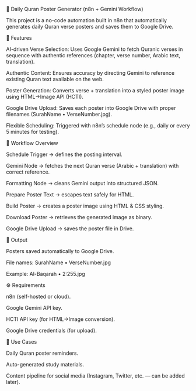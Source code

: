 📖 Daily Quran Poster Generator (n8n + Gemini Workflow)

This project is a no-code automation built in n8n
 that automatically generates daily Quran verse posters and saves them to Google Drive.

🚀 Features

AI-driven Verse Selection: Uses Google Gemini to fetch Quranic verses in sequence with authentic references (chapter, verse number, Arabic text, translation).

Authentic Content: Ensures accuracy by directing Gemini to reference existing Quran text available on the web.

Poster Generation: Converts verse + translation into a styled poster image using HTML→Image API (HCTI).

Google Drive Upload: Saves each poster into Google Drive with proper filenames (SurahName • VerseNumber.jpg).

Flexible Scheduling: Triggered with n8n’s schedule node (e.g., daily or every 5 minutes for testing).

🔧 Workflow Overview

Schedule Trigger → defines the posting interval.

Gemini Node → fetches the next Quran verse (Arabic + translation) with correct reference.

Formatting Node → cleans Gemini output into structured JSON.

Prepare Poster Text → escapes text safely for HTML.

Build Poster → creates a poster image using HTML & CSS styling.

Download Poster → retrieves the generated image as binary.

Google Drive Upload → saves the poster file in Drive.

📂 Output

Posters saved automatically to Google Drive.

File names: SurahName • VerseNumber.jpg

Example: Al-Baqarah • 2:255.jpg

⚙️ Requirements

n8n (self-hosted or cloud).

Google Gemini API key.

HCTI API key (for HTML→Image conversion).

Google Drive credentials (for upload).

🌟 Use Cases

Daily Quran poster reminders.

Auto-generated study materials.

Content pipeline for social media (Instagram, Twitter, etc. — can be added later).
